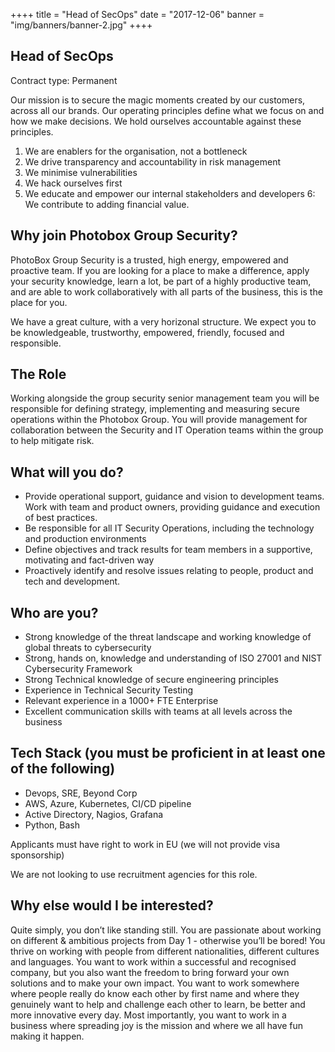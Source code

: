 ++++
title = "Head of SecOps"
date = "2017-12-06"
banner = "img/banners/banner-2.jpg"
++++

## Head of SecOps

Contract type: Permanent

Our mission is to secure the magic moments created by our customers, across all our brands. Our operating principles define what we focus on and how we make decisions. We hold ourselves accountable against these principles.

1. We are enablers for the organisation, not a bottleneck
2. We drive transparency and accountability in risk management
3. We minimise vulnerabilities
4. We hack ourselves first
5. We educate and empower our internal stakeholders and developers
6: We contribute to adding financial value.

## Why join Photobox Group Security?

PhotoBox Group Security is a trusted, high energy, empowered and proactive team. If you are looking for a place to make a difference, apply your security knowledge, learn a lot, be part of a highly productive team, and are able to work collaboratively with all parts of the business, this is the place for you.

We have a great culture, with a very horizonal structure. We expect you to be knowledgeable, trustworthy, empowered, friendly, focused and responsible.

## The Role

Working alongside the group security senior management team you will be responsible for defining strategy, implementing and measuring secure operations within the Photobox Group. You will provide management for collaboration between the Security and IT Operation teams within the group to help mitigate risk.

## What will you do?

- Provide operational support, guidance and vision to development teams. Work with team and product owners, providing guidance and execution of best practices.
- Be responsible for all IT Security Operations, including the technology and production environments
- Define objectives and track results for team members in a supportive, motivating and fact-driven way
- Proactively identify and resolve issues relating to people, product and tech and development.

## Who are you?

- Strong knowledge of the threat landscape and working knowledge of global threats to cybersecurity
- Strong, hands on, knowledge and understanding of ISO 27001 and NIST Cybersecurity Framework
- Strong Technical knowledge of secure engineering principles
- Experience in Technical Security Testing
- Relevant experience in a 1000+ FTE Enterprise
- Excellent communication skills with teams at all levels across the business

## Tech Stack (you must be proficient in at least one of the following)

- Devops, SRE, Beyond Corp
- AWS, Azure, Kubernetes, CI/CD pipeline
- Active Directory, Nagios, Grafana
- Python, Bash

Applicants must have right to work in EU (we will not provide visa sponsorship)

We are not looking to use recruitment agencies for this role.

## Why else would I be interested?

Quite simply, you don’t like standing still. You are passionate about working on different & ambitious projects from Day 1 - otherwise you’ll be bored! You thrive on working with people from different nationalities, different cultures and languages. You want to work within a successful and recognised company, but you also want the freedom to bring forward your own solutions and to make your own impact. You want to work somewhere where people really do know each other by first name and where they genuinely want to help and challenge each other to learn, be better and more innovative every day. Most importantly, you want to work in a business where spreading joy is the mission and where we all have fun making it happen.
